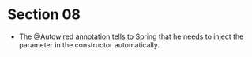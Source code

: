 # Section 08

- The @Autowired annotation tells to Spring that he needs to inject the parameter in the constructor automatically.

